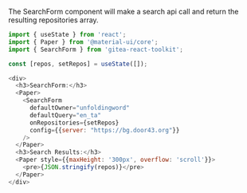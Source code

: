 The SearchForm component will make a search api call and return the resulting repositories array.

```js
import { useState } from 'react';
import { Paper } from '@material-ui/core';
import { SearchForm } from 'gitea-react-toolkit';

const [repos, setRepos] = useState([]);

<div>
  <h3>SearchForm:</h3>
  <Paper>
    <SearchForm
      defaultOwner="unfoldingword"
      defaultQuery="en_ta"
      onRepositories={setRepos}
      config={{server: "https://bg.door43.org"}}
    />
  </Paper>
  <h3>Search Results:</h3>
  <Paper style={{maxHeight: '300px', overflow: 'scroll'}}>
    <pre>{JSON.stringify(repos)}</pre>
  </Paper>
</div>
```
